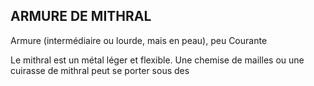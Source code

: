 ## ARMURE DE MITHRAL

Armure (intermédiaire ou lourde, mais en peau), peu
Courante

Le mithral est un métal léger et flexible. Une chemise de
mailles ou une cuirasse de mithral peut se porter sous des
